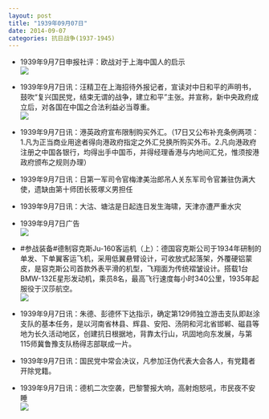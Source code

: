 ```yaml
---
layout: post
title: "1939年09月07日"
date: 2014-09-07
categories: 抗日战争(1937-1945)
---
```


<meta name="referrer" content="no-referrer" />

- 1939年9月7日申报社评：欧战对于上海中国人的启示 <br/><img src="https://ww1.sinaimg.cn/large/aca367d8jw1ek49n1xpbsj20pg0ydqnh.jpg" />

- 1939年9月7日讯：汪精卫在上海招待外报记者，宣读对中日和平的声明书，鼓吹“复兴国民党，结束无谓的战争，建立和平”主张。并宣称，新中央政府成立后，对各国在中国之合法利益必当尊重。 <br/><img src="https://ww1.sinaimg.cn/large/aca367d8jw1ek47wmqnhpj203t05kweb.jpg" />

- 1939年9月7日讯：港英政府宣布限制购买外汇。（17日又公布补充条例两项：1.凡为正当商业用途者得向港政府指定之外汇兑换所购买外币。2.凡向港政府注册之中国各银行，均得出手中国币，并得经理香港与内地间汇兑，惟须按港政府颁布之规则办理） 

- 1939年9月7日讯：日第一军司令官梅津美治郎吊人关东军司令官兼驻伪满大使，遗缺由第十师团长筱塚义男担任 

- 1939年9月7日讯：大沽、塘沽是日起连日发生海啸，天津亦遭严重水灾 

- 1939年9月7日广告 <br/><img src="https://ww2.sinaimg.cn/large/aca367d8jw1ek3qjuzxe6j20ku0h578z.jpg" />

- #参战装备#德制容克斯Ju-160客运机（上）：德国容克斯公司于1934年研制的单发、下单翼客运飞机，采用低翼悬臂设计，可收放式起落架，外覆硬铝蒙皮，是容克斯公司首款外表平滑的机型，飞翔面为传统褶皱设计。搭载1台BMW-132E星形发动机，乘员8名，最高飞行速度每小时340公里，1935年起服役于汉莎航空。 <br/><img src="https://ww2.sinaimg.cn/large/aca367d8jw1ek3oj4gg2zj20dc0i076d.jpg" />

- 1939年9月7日讯：朱德、彭德怀下达指示，确定第129师独立游击支队即赵涂支队的基本任务，是以河南省林县、辉县、安阳、汤阴和河北省邯郸、磁县等地为长久活动地区，创建抗日根据地，背靠太行山，巩固地向东发展，与第115师冀鲁豫支队杨得志部联成一片。 

- 1939年9月7日讯：国民党中常会决议，凡参加汪伪代表大会各人，有党籍者开除党籍。 

- 1939年9月7日讯：德机二次空袭，巴黎警报大响，高射炮怒吼，市民夜不安睡 <br/><img src="https://ww4.sinaimg.cn/large/aca367d8jw1ek3jlu63sej20cu0drwi6.jpg" />

